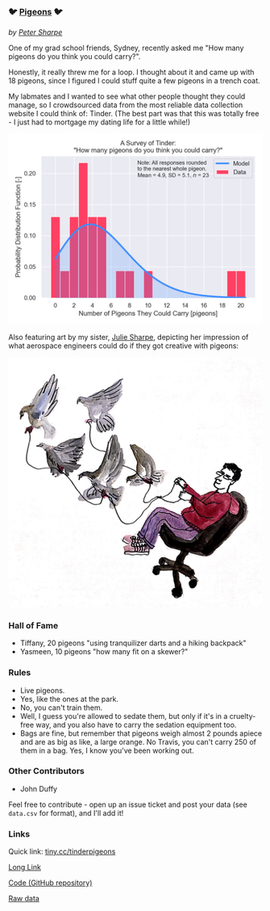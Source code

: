### 🐦 [Pigeons](https://peterdsharpe.github.io/pigeons/) 🐦

*by [Peter Sharpe](https://peterdsharpe.github.io)*

One of my grad school friends, Sydney, recently asked me "How many pigeons do you think you could carry?". 

Honestly, it really threw me for a loop. I thought about it and came up with 18 pigeons, since I figured I could stuff quite a few pigeons in a trench coat.

My labmates and I wanted to see what other people thought they could manage, so I crowdsourced data from the most reliable data collection website I could think of: Tinder. (The best part was that this was totally free - I just had to mortgage my dating life for a little while!)

![Pigeon Graph](media/pigeons.png)  

Also featuring art by my sister, [Julie Sharpe](https://www.instagram.com/juliesharpeart/), depicting her impression of what aerospace engineers could do if they got creative with pigeons:

![Pigeon Art](media/pigeons_aerospace_engineering.png)

### Hall of Fame

* Tiffany, 20 pigeons "using tranquilizer darts and a hiking backpack"
* Yasmeen, 10 pigeons "how many fit on a skewer?"

### Rules

* Live pigeons.
* Yes, like the ones at the park.
* No, you can't train them.
* Well, I guess you're allowed to sedate them, but only if it's in a cruelty-free way, and you also have to carry the sedation equipment too.
* Bags are fine, but remember that pigeons weigh almost 2 pounds apiece and are as big as like, a large orange. No Travis, you can't carry 250 of them in a bag. Yes, I know you've been working out.

### Other Contributors

* John Duffy

Feel free to contribute - open up an issue ticket and post your data (see `data.csv` for format), and I'll add it!

### Links

Quick link: [tiny.cc/tinderpigeons](http://tiny.cc/tinderpigeons)

[Long Link](https://peterdsharpe.github.io/pigeons/)

[Code (GitHub repository)](https://github.com/peterdsharpe/pigeons)

[Raw data](https://github.com/peterdsharpe/pigeons/blob/master/data.csv)